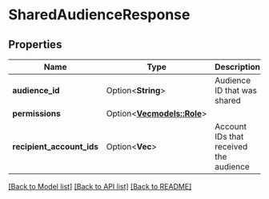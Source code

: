 # SharedAudienceResponse

## Properties

Name | Type | Description | Notes
------------ | ------------- | ------------- | -------------
**audience_id** | Option<**String**> | Audience ID that was shared | [optional]
**permissions** | Option<[**Vec<models::Role>**](Role.md)> |  | [optional]
**recipient_account_ids** | Option<**Vec<String>**> | Account IDs that received the audience | [optional]

[[Back to Model list]](../README.md#documentation-for-models) [[Back to API list]](../README.md#documentation-for-api-endpoints) [[Back to README]](../README.md)


